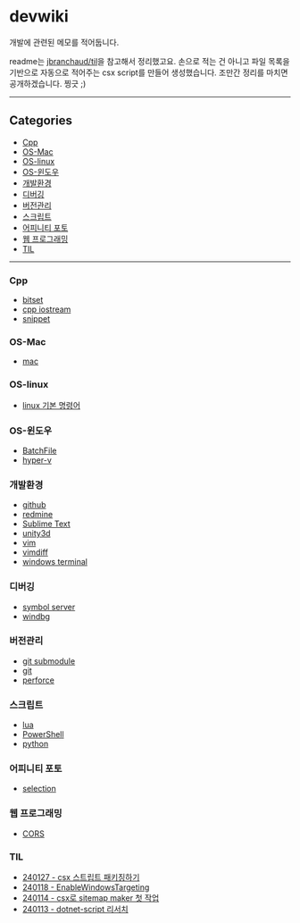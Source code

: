 # devwiki

개발에 관련된 메모를 적어둡니다.

readme는 [jbranchaud/til](https://github.com/jbranchaud/til/blob/master/README.md)을 참고해서 정리했고요. 손으로 적는 건 아니고 파일 목록을 기반으로 자동으로 적어주는 csx script를 만들어 생성했습니다.
조만간 정리를 마치면 공개하겠습니다. 찡긋 ;)

---

<!-- sitemap start -->

## Categories

* [Cpp](#cpp)
* [OS-Mac](#os-mac)
* [OS-linux](#os-linux)
* [OS-윈도우](#os-윈도우)
* [개발환경](#개발환경)
* [디버깅](#디버깅)
* [버전관리](#버전관리)
* [스크립트](#스크립트)
* [어피니티 포토](#어피니티-포토)
* [웹 프로그래밍](#웹-프로그래밍)
* [TIL](#til)

---

### Cpp

- [bitset](Cpp/bitset.md)
- [cpp iostream](Cpp/cpp%20iostream.md)
- [snippet](Cpp/snippet.md)

### OS-Mac

- [mac](OS-Mac/mac.md)

### OS-linux

- [linux 기본 명령어](OS-linux/linux%20기본%20명령어.md)

### OS-윈도우

- [BatchFile](OS-윈도우/BatchFile.md)
- [hyper-v](OS-윈도우/hyper-v.md)

### 개발환경

- [github](개발환경/github.md)
- [redmine](개발환경/redmine.md)
- [Sublime Text](개발환경/Sublime%20Text.md)
- [unity3d](개발환경/unity3d.md)
- [vim](개발환경/vim.md)
- [vimdiff](개발환경/vimdiff.md)
- [windows terminal](개발환경/windows%20terminal.md)

### 디버깅

- [symbol server](디버깅/symbol%20server.md)
- [windbg](디버깅/windbg.md)

### 버전관리

- [git submodule](버전관리/git%20submodule.md)
- [git](버전관리/git.md)
- [perforce](버전관리/perforce.md)

### 스크립트

- [lua](스크립트/lua.md)
- [PowerShell](스크립트/PowerShell.md)
- [python](스크립트/python.md)

### 어피니티 포토

- [selection](어피니티%20포토/selection.md)

### 웹 프로그래밍

- [CORS](웹%20프로그래밍/CORS.md)

### TIL

- [240127 - csx 스트립트 패키징하기](TIL/240127%20-%20csx%20스트립트%20패키징하기.md)
- [240118 - EnableWindowsTargeting](TIL/240118%20-%20EnableWindowsTargeting.md)
- [240114 - csx로 sitemap maker 첫 작업](TIL/240114%20-%20csx로%20sitemap%20maker%20첫%20작업.md)
- [240113 - dotnet-script 리서치](TIL/240113%20-%20dotnet-script%20리서치.md)

<!-- sitemap end -->